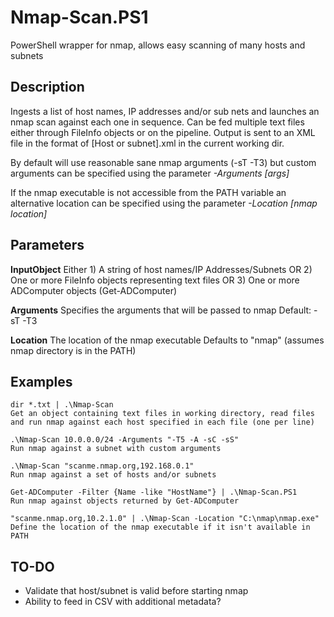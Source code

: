 # Nmap-Scan.PS1
PowerShell wrapper for nmap, allows easy scanning of many hosts and subnets

## Description 
Ingests a list of host names, IP addresses and/or sub nets and launches an nmap scan
against each one in sequence. Can be fed multiple text files either through
FileInfo objects or on the pipeline. Output is sent to an XML file in the format of
\[Host or subnet].xml in the current working dir. 

By default will use reasonable sane nmap arguments (-sT -T3) but custom arguments
can be specified using the parameter *-Arguments \[args]*

If the nmap executable is not accessible from the PATH variable an alternative
location can be specified using the parameter *-Location \[nmap location]*

## Parameters
**InputObject**
Either 1) A string of host names/IP Addresses/Subnets OR
  2) One or more FileInfo objects representing text files OR
  3) One or more ADComputer objects (Get-ADComputer)

**Arguments**
Specifies the arguments that will be passed to nmap
  Default: -sT -T3

**Location**
The location of the nmap executable
  Defaults to "nmap" (assumes nmap directory is in the PATH)

## Examples
    dir *.txt | .\Nmap-Scan
    Get an object containing text files in working directory, read files
    and run nmap against each host specified in each file (one per line)
 
    .\Nmap-Scan 10.0.0.0/24 -Arguments "-T5 -A -sC -sS"
    Run nmap against a subnet with custom arguments
 
    .\Nmap-Scan "scanme.nmap.org,192.168.0.1"
    Run nmap against a set of hosts and/or subnets
    
    Get-ADComputer -Filter {Name -like "HostName"} | .\Nmap-Scan.PS1
    Run nmap against objects returned by Get-ADComputer

    "scanme.nmap.org,10.2.1.0" | .\Nmap-Scan -Location "C:\nmap\nmap.exe"
    Define the location of the nmap executable if it isn't available in PATH
    
## TO-DO
* Validate that host/subnet is valid before starting nmap
* Ability to feed in CSV with additional metadata?
